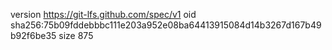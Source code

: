 version https://git-lfs.github.com/spec/v1
oid sha256:75b09fddebbbc111e203a952e08ba64413915084d14b3267d167b49b92f6be35
size 875
